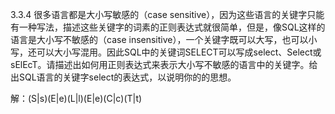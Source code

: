 3.3.4 很多语言都是大小写敏感的（case sensitive），因为这些语言的关键字只能有一种写法，描述这些关键字的词素的正则表达式就很简单，但是，像SQL这样的语言是大小写不敏感的（case insensitive），一个关键字既可以大写，也可以小写，还可以大小写混用。因此SQL中的关键词SELECT可以写成select、Select或sElEcT。请描述出如何用正则表达式来表示大小写不敏感的语言中的关键字。给出SQL语言的关键字select的表达式，以说明你的的思想。

解：(S|s)(E|e)(L|l)(E|e)(C|c)(T|t)

